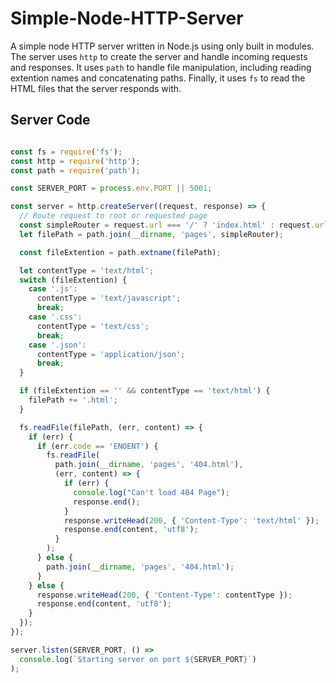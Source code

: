 # Simple-Node-HTTP-Server

A simple node HTTP server written in Node.js using only built in modules. The server uses `http` to create the server and handle incoming requests and responses. It uses `path` to handle file manipulation, including reading extention names and concatenating paths. Finally, it uses `fs` to read the HTML files that the server responds with.



## Server Code
```javascript

const fs = require('fs');
const http = require('http');
const path = require('path');

const SERVER_PORT = process.env.PORT || 5001;

const server = http.createServer((request, response) => {
  // Route request to root or requested page
  const simpleRouter = request.url === '/' ? 'index.html' : request.url;
  let filePath = path.join(__dirname, 'pages', simpleRouter);

  const fileExtention = path.extname(filePath);

  let contentType = 'text/html';
  switch (fileExtention) {
    case '.js':
      contentType = 'text/javascript';
      break;
    case '.css':
      contentType = 'text/css';
      break;
    case '.json':
      contentType = 'application/json';
      break;
  }

  if (fileExtention == '' && contentType == 'text/html') {
    filePath += '.html';
  }

  fs.readFile(filePath, (err, content) => {
    if (err) {
      if (err.code == 'ENOENT') {
        fs.readFile(
          path.join(__dirname, 'pages', '404.html'),
          (err, content) => {
            if (err) {
              console.log("Can't load 404 Page");
              response.end();
            }
            response.writeHead(200, { 'Content-Type': 'text/html' });
            response.end(content, 'utf8');
          }
        );
      } else {
        path.join(__dirname, 'pages', '404.html');
      }
    } else {
      response.writeHead(200, { 'Content-Type': contentType });
      response.end(content, 'utf8');
    }
  });
});

server.listen(SERVER_PORT, () =>
  console.log(`Starting server on port ${SERVER_PORT}`)
);

```